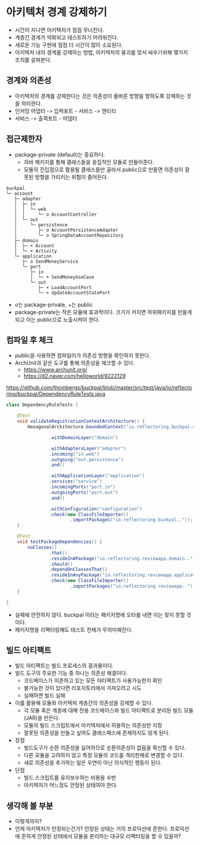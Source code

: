 # 아키텍처 경계 강제하기

- 시간이 지나면 아키텍처가 점점 무너진다.
- 계층간 경계가 약화되고 테스트하기 어려워진다.
- 새로운 기능 구현에 점점 더 시간이 많이 소요된다.
- 아키텍처 내의 경계를 강제하는 방법, 아키텍처의 붕괴를 맞서 싸우기위해 몇가지 조치를 살펴본다.

## 경계와 의존성
- 아키텍처의 경계를 강제한다는 것은 의존성이 올바른 방향을 향하도록 강제하는 것을 의미한다.
- 인커밍 어댑터 -> 입력포트 - 서비스 -> 엔티티
- 서비스 -> 출력포트 - 어댑터

## 접근제한자
- package-private (default)는 중요하다.
    - 자바 패키지를 통해 클래스들을 응집적인 모듈로 만들어준다.
    - 모듈의 진입점으로 활용될 클래스들만 골라서 public으로 만들면 의존성이 잘못된 방향을 가리키는 위험이 줄어든다.

```
buckpal
└─ account
   ├─ adapter
   │  ├─ in
   │  │  └─ web
   │  │     └─ o AccountController 
   │  └─ out
   │     └─ persistence
   │        ├─ o AccountPersistenceAdapter
   │        └─ o SpringDataAccountRepository
   ├─ domain
   │  ├─ + Account
   │  └─ + Activity  
   └─ application
      ├─ o SendMoneyService
      └─ port
         ├─ in
         │  └─ + SendMoneyUseCase
         └─ out
            ├─ + LoadAccountPort
            └─ + UpdateAccountStatePort
```
- o는 package-private, +는 public
- package-private는 작은 모듈에 효과적이다. 크기가 커지면 하위패키지를 만들게되고 이는 public으로 노출시켜야 한다.

## 컴파일 후 체크
- public을 사용하면 컴파일러가 의존성 방향을 확인하지 못한다.
- ArchUnit과 같은 도구를 통해 의존성을 체크할 수 있다.
    - https://www.archunit.org/
    - https://d2.naver.com/helloworld/9222129

https://github.com/thombergs/buckpal/blob/master/src/test/java/io/reflectoring/buckpal/DependencyRuleTests.java
```java
class DependencyRuleTests {

	@Test
	void validateRegistrationContextArchitecture() {
		HexagonalArchitecture.boundedContext("io.reflectoring.buckpal.account")

				.withDomainLayer("domain")

				.withAdaptersLayer("adapter")
				.incoming("in.web")
				.outgoing("out.persistence")
				.and()

				.withApplicationLayer("application")
				.services("service")
				.incomingPorts("port.in")
				.outgoingPorts("port.out")
				.and()

				.withConfiguration("configuration")
				.check(new ClassFileImporter()
						.importPackages("io.reflectoring.buckpal.."));
	}

	@Test
	void testPackageDependencies() {
		noClasses()
				.that()
				.resideInAPackage("io.reflectoring.reviewapp.domain..")
				.should()
				.dependOnClassesThat()
				.resideInAnyPackage("io.reflectoring.reviewapp.application..")
				.check(new ClassFileImporter()
						.importPackages("io.reflectoring.reviewapp.."));
	}

}
```
- 실패에 안전하지 않다. buckpal 이라는 패키지명에 오타를 내면 이는 찾지 못할 것이다.
- 패키지명을 리팩터링해도 테스트 전체가 무의미해진다.

## 빌드 아티팩트
- 빌드 아티팩트는 빌드 프로세스의 결과물이다.
- 빌드 도구의 주요한 기능 중 하나는 의존성 해결이다.
    - 코드베이스가 의존하고 있는 모든 아티팩트가 사용가능한지 확인
    - 불가능한 것이 있다면 리포지토리에서 가져오려고 시도
    - 실패하면 빌드 실패
- 이를 활용해 모듈와 아키텍처 계층간의 의존성을 강제할 수 있다.
    - 각 모듈 혹은 계층에 대해 전용 코드베이스와 빌드 아티팩트로 분리된 빌드 모듈(JAR)을 만든다.
    - 모듈의 빌드 스크립트에서 아키텍처에서 허용하는 의존성만 지정
    - 잘못된 의존성을 만들고 싶어도 클래스패스에 존재하지도 않게 된다.
- 장점
    - 빌드도구가 순환 의존성을 싫어하므로 순환의존성이 없음을 확신할 수 있다.
    - 다른 모듈을 고려하지 않고 특정 모듈의 코드를 격리한채로 변경할 수 있다.
    - 새로 의존성을 추가하는 일은 우연이 아닌 의식적인 행동이 된다.
- 단점
    - 빌드 스크립트를 유지보수하는 비용을 수반
    - 아키텍처가 어느정도 안정된 상태여야 한다.

## 생각해 볼 부분
- 이렇게까지?
- 언제 아키텍처가 안정되는건가? 안정된 상태는 거의 프로덕션에 준한다. 프로덕션에 준하게 안정된 상태에서 모듈을 분리하는 대규모 리팩터링을 할 수 있을까?
